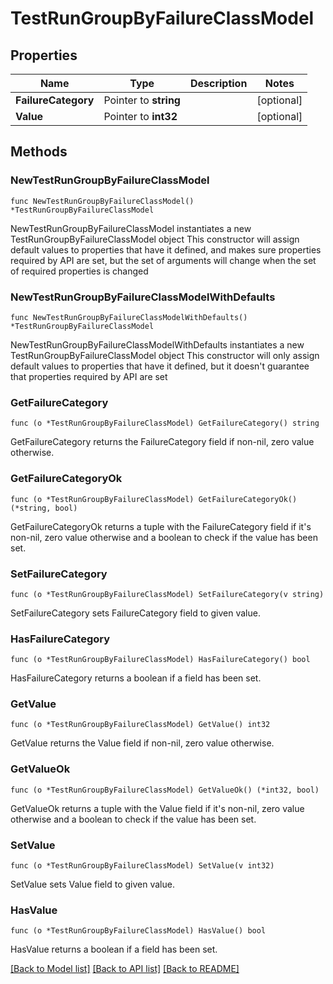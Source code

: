 # TestRunGroupByFailureClassModel

## Properties

Name | Type | Description | Notes
------------ | ------------- | ------------- | -------------
**FailureCategory** | Pointer to **string** |  | [optional] 
**Value** | Pointer to **int32** |  | [optional] 

## Methods

### NewTestRunGroupByFailureClassModel

`func NewTestRunGroupByFailureClassModel() *TestRunGroupByFailureClassModel`

NewTestRunGroupByFailureClassModel instantiates a new TestRunGroupByFailureClassModel object
This constructor will assign default values to properties that have it defined,
and makes sure properties required by API are set, but the set of arguments
will change when the set of required properties is changed

### NewTestRunGroupByFailureClassModelWithDefaults

`func NewTestRunGroupByFailureClassModelWithDefaults() *TestRunGroupByFailureClassModel`

NewTestRunGroupByFailureClassModelWithDefaults instantiates a new TestRunGroupByFailureClassModel object
This constructor will only assign default values to properties that have it defined,
but it doesn't guarantee that properties required by API are set

### GetFailureCategory

`func (o *TestRunGroupByFailureClassModel) GetFailureCategory() string`

GetFailureCategory returns the FailureCategory field if non-nil, zero value otherwise.

### GetFailureCategoryOk

`func (o *TestRunGroupByFailureClassModel) GetFailureCategoryOk() (*string, bool)`

GetFailureCategoryOk returns a tuple with the FailureCategory field if it's non-nil, zero value otherwise
and a boolean to check if the value has been set.

### SetFailureCategory

`func (o *TestRunGroupByFailureClassModel) SetFailureCategory(v string)`

SetFailureCategory sets FailureCategory field to given value.

### HasFailureCategory

`func (o *TestRunGroupByFailureClassModel) HasFailureCategory() bool`

HasFailureCategory returns a boolean if a field has been set.

### GetValue

`func (o *TestRunGroupByFailureClassModel) GetValue() int32`

GetValue returns the Value field if non-nil, zero value otherwise.

### GetValueOk

`func (o *TestRunGroupByFailureClassModel) GetValueOk() (*int32, bool)`

GetValueOk returns a tuple with the Value field if it's non-nil, zero value otherwise
and a boolean to check if the value has been set.

### SetValue

`func (o *TestRunGroupByFailureClassModel) SetValue(v int32)`

SetValue sets Value field to given value.

### HasValue

`func (o *TestRunGroupByFailureClassModel) HasValue() bool`

HasValue returns a boolean if a field has been set.


[[Back to Model list]](../README.md#documentation-for-models) [[Back to API list]](../README.md#documentation-for-api-endpoints) [[Back to README]](../README.md)


